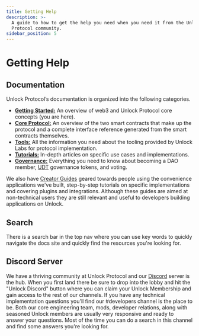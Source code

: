 ```yaml
---
title: Getting Help
description: >-
  A guide to how to get the help you need when you need it from the Unlock
  Protocol community.
sidebar_position: 5
---
```


# Getting Help

## Documentation

Unlock Protocol’s documentation is organized into the following categories.

- **[Getting Started:](https://docs.unlock-protocol.com/basics/)** An overview
  of web3 and Unlock Protocol core concepts (you are here).
- **[Core Protocol:](https://docs.unlock-protocol.com/core-protocol/)** An
  overview of the two smart contracts that make up the protocol and a complete
  interface reference generated from the smart contracts themselves.
- **[Tools:](https://docs.unlock-protocol.com/tools/)** All the information you
  need about the tooling provided by Unlock Labs for protocol implementation.
- **[Tutorials:](https://docs.unlock-protocol.com/tutorials/)** In-depth articles
  on specific use cases and implementations.
- **[Governance:](https://docs.unlock-protocol.com/governance/)** Everything you
  need to know about becoming a DAO member, [UDT](../governance/unlock-dao-tokens)
  governance tokens, and voting.

We also have [Creator Guides](https://unlock-protocol.com/guides/) geared towards
people using the convenience applications we've built, step-by-step tutorials on
specific implementations and covering plugins and integrations. Although these
guides are aimed at non-technical users they are still relevant and useful to
developers building applications on Unlock.

## Search

There is a search bar in the top nav where you can use key words to quickly
navigate the docs site and quickly find the resources you're looking for.

## Discord Server

We have a thriving community at Unlock Protocol and our
[Discord](https://discord.unlock-protocol.com/) server is the hub. When you
first land there be sure to drop into the lobby and hit the "Unlock Discord"
button where you can claim your Unlock Membership and gain access to the rest
of our channels. If you have any technical implementation questions you'll find
our #developers channel is the place to be. Both our core engineering team, mods,
developer relations, along with seasoned Unlock members are usually very
responsive and ready to answer your questions. Most of the time you can do a
search in this channel and find some answers you're looking for.
